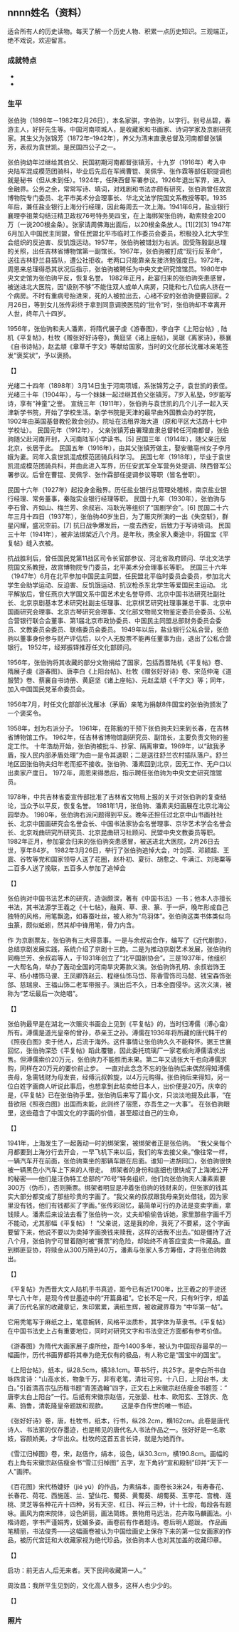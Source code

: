 ## nnnn姓名（资料）

适合所有人的历史读物。每天了解一个历史人物、积累一点历史知识。三观端正，绝不戏说，欢迎留言。  

### 成就特点

- ​
- ​


### 生平

张伯驹（1898年－1982年2月26日），本名家骐，字伯驹，以字行。别号丛碧，春游主人，好好先生等。中国河南项城人，是收藏家和书画家、诗词学家及京剧研究家。其生父为张锦芳（1872年–1942年），养父为清末直隶总督及河南都督张镇芳，表叔为袁世凯。是民国四公子之一。

张伯驹幼年过继给其伯父、民国初期河南都督张镇芳。十九岁（1916年）考入中央陆军混成模范团骑科，毕业后先后在军阀曹锟、吴佩孚、张作霖等部任职提调也就是秘书（但从未到任）。1924年，任陕西督军署参议。1926年退出军界，进入金融界。公务之余，常常写诗、填词，对戏剧和书法亦颇有研究，张伯驹曾任故宫博物院专门委员、北平市美术分会理事长、华北文法学院国文系教授等职。1935年后，兼任盐业银行上海分行经理，因此每周去一次上海。1941年6月，盐业银行襄理李祖莱勾结汪精卫政权76号特务吴四宝，在上海绑架张伯驹，勒索赎金200万（一说200根金条）。张家请周佛海出面后，以20根金条放人。[1][2][3]
1947年6月加入中国民主同盟，曾任民盟北平市临时工作委员会委员，积极投入北大学生会组织的反迫害、反饥饿运动。1957年，张伯驹被错划为右派。因受陈毅副总理的关照，出任吉林省博物馆第一副馆长。1967年，张伯驹被打成“现行反革命”，送往吉林舒兰县插队，遭公社拒收。老两口只能靠亲友接济勉强度日。1972年，周恩来总理得悉其状况后指示，张伯驹被聘任为中央文史研究馆馆员。1980年中央文史馆为张伯驹平反，恢复名誉。
1982年正月，赴宴归来的张伯驹突患感冒，被送进北大医院，因“级别不够”不能住双人或单人病房，只能和七八位病人挤在一个病房。不时有重病号抬进来，死的人被拉出去，心绪不安的张伯驹便要回家。2月26日，等到女儿张传彩终于拿到同意调换医院的“批令”时，张伯驹却不幸离开人世，终年八十四岁。

1956年，张伯驹和夫人潘素，将隋代展子虔《游春图》，李白字《上阳台帖》, 陆机《平复帖》，杜牧《赠张好好诗卷》，黄庭坚《诸上座帖》，吴琚《离家诗》，蔡襄《自书诗帖》，赵孟頫《章草千字文》等献给国家，当时的文化部长沈雁冰亲笔签发“褒奖状”，予以褒扬。

【】

光绪二十四年（1898年）3月14日生于河南项城，系张锦芳之子，袁世凯的表侄。
光绪三十年（1904年），与一个妹妹一起过继其伯父张镇芳。7岁入私塾，9岁能写诗，享有“神童”之誉。
宣统三年（1911年），张伯驹与袁世凯的几个儿子一起入天津新学书院，开始了学校生活。新学书院是天津的最早由外国教会办的学院，1902年由英国基督教伦敦会创办。院址在法租界海大道（原和平区大沽路十七中学校址）。
民国元年（1912年）， 父亲张镇芳由署理直隶总督转任河南都督，张伯驹随父赴河南开封，入河南陆军小学读书。[5] 
民国三年（1914年），随父亲迁居北京，长居于此。
民国五年（1916年），由其父张镇芳做主，娶安徽亳州女子李月娥为妻。同年入袁世凯混成模范团骑兵科学习。
民国七年（1918年），毕业于袁世凯混成模范团骑兵科，并由此进入军界，历任安武军全军营务处提调、陕西督军公署参议。后曾在曹锟、吴佩孚、张作霖部任提调参议等职（皆名誉职）。



民国十六年（1927年）起投身金融界。历任盐业银行总管理处稽核，南京盐业银行经理、常务董事，秦陇实业银行经理等职。
民国十九年（1930年），张伯驹与李石曾、齐如山、梅兰芳、余叔岩、冯耿光等组织了“国剧学会”。[6] 
民国二十六年三月十四日（1937年），张伯驹40岁生日，为了赈灾所演的一出《失空斩》，群星闪耀，盛况空前。[7]  抗日战争爆发后，一度去西安，后致力于写诗填词。
民国三十年（1941年），被非法绑架近八个月。是年秋，携全家入秦途中，将国宝《平复帖》缝入衣被。

抗战胜利后，曾任国民党第11战区司令长官部参议、河北省政府顾问、华北文法学院国文系教授，故宫博物院专门委员，北平美术分会理事长等职。
民国三十六年（1947年）6月在北平参加中国民主同盟，任民盟北平临时委员会委员，参加北大学生会助学运动、反迫害、反饥饿运动、抗议枪杀东北学生等爱国民主运动。
北平解放后，曾任燕京大学国文系中国艺术史名誉导师、北京中国书法研究社副社长、北京京剧基本艺术研究社副主任理事、北京棋艺研究社理事兼总干事、北京中国画研究会理事、北京古琴研究会理事、文化部文物局文物鉴定委员会委员、公私合营银行联合会董事、第1届北京市政协委员、中国民主同盟总部财务委员会委员、文教委员会委员、联络委员会委员。
1949年以后，盐业银行公私合营，张伯驹以董事身份参与财产评估后，以个人无股票不能再任董事为由，退出了公私合营银行。
1952年，经郑振铎推荐任文化部顾问。



1956年，张伯驹将其收藏的部分文物捐给了国家，包括西晋陆机《平复帖》卷、隋展子虔《游春图》、唐李白《上阳台帖》、杜牧《赠张好好诗》卷、宋范仲淹《道服赞》卷、蔡襄自书诗册、黄庭坚《诸上座帖》、元赵孟頫《千字文》等；同年，加入中国国民党革命委员会。

1956年7月，时任文化部部长沈雁冰（茅盾）亲笔为捐献8件国宝的张伯驹颁发了一个褒奖令。

1958年，划为右派分子。
1961年，在陈毅的干预下张伯驹夫妇来到长春，在吉林省博物馆工作。
1962年，任吉林省博物馆副研究员、副馆长，主要负责文物的鉴定工作。
十年浩劫开始，张伯驹被批斗、抄家、隔离审查。1969年，以“敌我矛盾，按人民内部矛盾处理”为由一是令其退职；二是送往舒兰农村插队落户。舒兰地区因张伯驹夫妇年老而拒不接收。张伯驹、潘素回到北京，因无工作、无户口以出卖家产度日。
1972年，周恩来得悉后，指示聘任张伯驹为中央文史研究馆馆员。

1978年，中共吉林省委宣传部批准了吉林省文物局上报的关于对张伯驹的复查结论，当众予以平反，恢复名誉。
1981年1月，张伯驹、潘素夫妇画展在北京北海公园举办。
1980年，张伯驹右派问题得到平反。晚年还担任过北京中山书画社社长、北京中国画研究会名誉会长、中国书法家协会名誉理事、京华艺术学会名誉会长、北京戏曲研究所研究员、北京昆曲研习社顾问、民盟中央文教委员等职。
1982年正月，参加宴会归来的张伯驹突患感冒，被送进北大医院，2月26日去世，享年84岁。
1982年3月26日，举行了张伯驹追悼大会，叶剑英、邓颖超、王震、谷牧等党和国家领导人送了花圈，赵朴初、夏衍、胡愈之、牛满江、刘海粟等二百多人送了挽联，五百多人参加了追悼会

【】

张伯驹对中国书法艺术的研究，造诣颇深，著有《中国书法》一书；他本人亦擅长书法，其书法源学王羲之《十七帖》，融真、草、隶、篆、于一炉，晚年形成自己独特的风格，用笔飘逸，如春蚕吐丝，被人称为“鸟羽体”。张伯驹这类书体类似鸟虫篆，颇似蚯蚓，然其却中锋用笔，骨力内含。

作
为京剧票友，张伯驹有三大得意事。一是与余叔岩合作，编写了《近代剧韵》，总结京剧发展实践，系统介绍了京剧十三韵。二是为推动京剧艺术发展，张伯驹约同梅兰芳、余叔岩等人，于1931年创立了“北平国剧协会”。三是1937年，他组织一大帮名角，举办了轰动全国的河南旱灾筹款义演。张伯驹饰孔明、余叔岩饰王平、杨小楼饰马谡、王凤卿饰赵云、程继仙饰马岱、陈香雪饰司马懿、钱宝森饰张郃、慈瑞泉、王福山饰二老军带报子。演出后不久，日本全面侵华。这次义演，被称为“艺坛最后一次绝唱”。

【】

张伯驹最早是在湖北一次赈灾书画会上见到《平复帖》的，当时归溥儒（溥心畲）所有。溥儒是道光皇帝的曾孙，恭亲王之孙。溥儒在1936年将所藏的唐代韩干的《照夜白图》卖于他人，后流于海外。这件事情让张伯驹久久不能释怀。据王世襄回忆，张伯驹深恐《平复帖》蹈此覆辙，因此委托琉璃厂一家老板向溥儒请求出售。但溥儒索价20万元，张伯驹力不能胜而未果。第二年又请张大千也向溥儒求购，同样在20万元的要价前止步。　一直对此念念不忘的张伯驹后来偶然得知溥儒丧母，急需钱财为母发丧，经傅沅叔斡旋，以4万元购得。张伯驹后来得知，另一位白姓字画商人听说此事后，也想拿到此帖卖给日本人，出价便是20万。庆幸的是，《平复帖》已在张伯驹手里。张伯驹后来写了篇小文，只淡淡地提及此事，“在昔欲阻《照夜白图》出国而未能，此则终了宿愿，亦吾生之一大事”。
在张伯驹眼里，这些蕴含了中国文化的字画的价值，甚至超过自己的生命。

【】

1941年，上海发生了一起轰动一时的绑架案，被绑架者正是张伯驹。　“我父亲每个月都要到上海分行去开会，一早飞机下来以后，我们的车去接父亲。”像往常一样，一辆汽车开在前面，张伯驹乘坐的那辆车跟在后面。谁知一进胡同口，张伯驹很快被一辆黑色小汽车上下来的人带走。　绑架者的身份和底细也很快成了上海滩公开的秘密——他们是汪伪特工总部的“76号”特务组织，他们向张伯驹夫人潘素索要300万（伪币），否则撕票。绑架者明显是冲着张伯驹的钱财来的，但张家的钱其实大部分都变成了那些珍贵的字画了。“我父亲的叔叔跟我母亲到处借钱，因为家里没有钱，他们有钱都买了字画。”张传彩回忆，最简单可行的办法是变卖字画，拿钱赎人。潘素后来设法去看了张伯驹一次，丈夫却偷偷告诉她，家里那些字画千万不能动，尤其那幅《平复帖》！
“父亲说，这是我的命，我死了不要紧，这个字画要留下来，他说不要以为卖掉字画换钱来赎我，这样的话我不出去。”如是僵持了近八个月，张伯驹宁可冒着随时被“撕票”的危险，却始终不肯答应变卖一件藏品。直到绑匪妥协，将赎金从300万降到40万，潘素与张家人多方筹借，才将张伯驹救出。

【】

《平复帖》为西晋大文人陆机手书真迹，距今已有近1700年，比王羲之的手迹还早七八十年，是现今传世墨迹中的“开篇鼻祖”。它长不足一尺，只有9行字，却盖满了历代名家的收藏章记，朱印累累，满纸生辉，被收藏界尊为 “中华第一帖”。

它用秃笔写于麻纸之上，笔意婉转，风格平淡质朴，其字体为草隶书。《平复帖》在中国书法史上占有重要地位，同时对研究文字和书法变迁方面都有参考价值。

《游春图》为隋代大画家展子虔所绘，距今1400多年，被认为中国现存最早的一幅画作，历代书画界都将其奉为绝无仅有的极品，有人称它是“国宝中的国宝”。

《上阳台帖》，纸本，纵28.5cm，横38.1cm。草书5行，共25字。是李白所书自咏四言诗：“山高水长，物象千万，非有老笔，清壮可穷。十八日，上阳台书，太白。”引首清高宗弘历楷书题“青莲逸翰”四字，正文右上宋徽宗赵佶瘦金书题签：“ 唐李太白上阳台”一行。后纸有宋徽宗赵佶，元张晏、杜本、欧阳玄、王馀庆、危素、驺鲁，清乾隆皇帝题跋和观款。
　　这是李白传世的唯一书迹。



《张好好诗》卷，唐，杜牧书，纸本，行书，纵28.2cm，横162cm。此卷是唐代诗人、书法家的仅存墨迹，也是稀见的唐代名人书法作品之一。张好好是一名歌妓，容颜娇美，才华出众。杜牧的这首五言长诗，就是为她而作。

《雪江归棹图》卷，宋，赵佶作，绢本，设色，纵30.3cm，横190.8cm。画幅的右上角有宋徽宗赵佶瘦金书“雪江归棹图” 五字，左下角钤“宣和殿制”印并“天下一人”画押。

《百花图》宋代杨婕妤（jié yú）的作品，为素绢本，画卷长3米24，有寿春花、长春花、荷花、西施莲、兰、望仙花、蜀葵、黄蜀葵、胡蜀葵、玉李花、宫槐、莲桃、灵芝等各种花卉十四种，另有天空、红日、祥云三种，计十七段，每段各有题咏。画风为南宋院体，设色妍丽，画法简练。景物用马远法，花卉取马麟画法。小楷诗题，字书严谨娟秀，妩媚多姿。画卷前有作者题诗。卷后明人题跋。
作品画笔精丽，书法俊秀——这幅画卷被认为中国绘画史上保存下来的第一位女画家的作品，被历代宫廷和大收藏家视为绝代珍品，张伯驹本人也对其加盖的收藏印章。

【】



启功：前无古人,后无来者。天下民间收藏第一人。”

周汝昌：我所平生见到的，文化高人很多，这样人也少少的。



【】

### 照片

